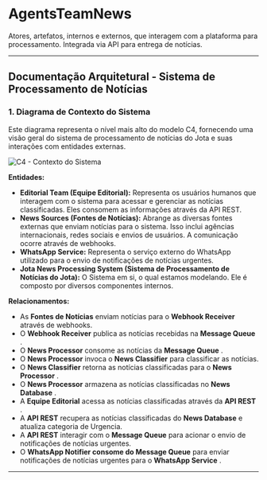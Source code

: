 # AgentsTeamNews

Atores, artefatos, internos e externos, que interagem com a plataforma para processamento. Integrada via API para entrega de notícias.

<hr/>

## Documentação Arquitetural - Sistema de Processamento de Notícias

### 1. Diagrama de Contexto do Sistema

Este diagrama representa o nível mais alto do modelo C4, fornecendo uma visão geral do sistema de processamento de notícias do Jota e suas interações com entidades externas.

![C4 - Contexto do Sistema](./documentos/img/C4-Context.png)


**Entidades:**

* **Editorial Team (Equipe Editorial):** Representa os usuários humanos que interagem com o sistema para acessar e gerenciar as notícias classificadas. Eles consomem as informações através da API REST.
* **News Sources (Fontes de Notícias):** Abrange as diversas fontes externas que enviam notícias para o sistema. Isso inclui agências internacionais, redes sociais e envios de usuários. A comunicação ocorre através de webhooks.
* **WhatsApp Service:** Representa o serviço externo do WhatsApp utilizado para o envio de notificações de notícias urgentes.
* **Jota News Processing System (Sistema de Processamento de Notícias do Jota):** O Sistema em si, o qual estamos modelando. Ele é composto por diversos componentes internos.

**Relacionamentos:**

* As **Fontes de Notícias** enviam notícias para o **Webhook Receiver** através de webhooks.
* O **Webhook Receiver** publica as notícias recebidas na  **Message Queue** .
* O **News Processor** consome as notícias da  **Message Queue** .
* O **News Processor** invoca o **News Classifier** para classificar as notícias.
* O **News Classifier** retorna as notícias classificadas para o  **News Processor** .
* O **News Processor** armazena as notícias classificadas no  **News Database** .
* A **Equipe Editorial** acessa as notícias classificadas através da  **API REST** .
* A **API REST** recupera as notícias classificadas do  **News Database**  e atualiza categoria de Urgencia.
* A **API REST** interagir com o **Message Queue** para acionar o envio de notificações de notícias urgentes.
* O **WhatsApp Notifier consome do **Message Queue****  para enviar notificações de notícias urgentes para o  **WhatsApp Service** .

---
